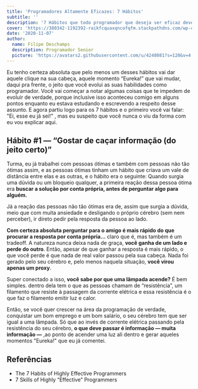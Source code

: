 ```yaml
---
title: 'Programadores Altamente Eficazes: 7 Hábitos'
subtitle: ''
description: '7 Hábitos que todo programador que deseja ser eficaz deve cultivar'
cover: 'https://380342-1192392-raikfcquaxqncofqfm.stackpathdns.com/wp-content/uploads/2018/11/produtividade.jpg'
date: '2020-11-07'
author:
  name: Filipe Deschamps
  description: Programador Senior
  picture: 'https://avatars2.githubusercontent.com/u/4248081?s=120&v=4'
---
```


Eu tenho certeza absoluta que pelo menos um desses hábitos vai dar aquele clique na sua cabeça, aquele momento “Eureka!” que vai mudar, daqui pra frente, o jeito que você evolui as suas habilidades como programador.
Você vai começar a notar algumas coisas que te impedem de evoluir de verdade, porque inclusive isso aconteceu comigo em alguns pontos enquanto eu estava estudando e escrevendo a respeito desse assunto.
E agora partiu logo para os 7 hábitos e o primeiro você vai falar: "Ei, esse eu já sei!" , mas eu suspeito que você nunca o viu da forma com eu vou explicar aqui.

## Hábito #1 — “Gostar de caçar informação (do jeito certo)”

Turma, eu já trabalhei com pessoas ótimas e também com pessoas não tão ótimas assim, e as pessoas ótimas tinham um hábito que criava um vale de distância entre elas e as outras, e o hábito era o seguinte:
Quando surgia uma dúvida ou um bloqueio qualquer, a primeira reação dessa pessoa ótima era **buscar a solução por conta própria, antes de perguntar algo para alguém.**

Já a reação das pessoas não tão ótimas era de, assim que surgia a dúvida, meio que com muita ansiedade e desligando o próprio cérebro (sem nem perceber), ir direto pedir pela resposta da pessoa ao lado.

**Com certeza absoluta perguntar para o amigo é mais rápido do que procurar a resposta por conta própria…** claro que é, mas também é um tradeoff. A natureza nunca deixa nada de graça, **você ganha de um lado e perde do outro**. Então, apesar de que ganhar a resposta é mais rápido, o que você perde é que nada de real valor passou pela sua cabeça. Nada foi gerado pelo seu cérebro e, pelo menos naquela situação, **você virou apenas um proxy**.

Super conectado a isso, **você sabe por que uma lâmpada acende?** É bem simples. dentro dela tem o que as pessoas chamam de “resistência”, um filamento que resiste à passagem da corrente elétrica e essa resistência é o que faz o filamento emitir luz e calor.

Então, se você quer crescer na área da programação de verdade, conquistar um bom emprego e um bom salário, o seu cérebro tem que ser igual a uma lâmpada. Só que ao invés de corrente elétrica passando pela resistência do seu cérebro, **o que deve passar é informação — muita informação —** ,ao ponto de acender uma luz ali dentro e gerar aqueles momentos "Eureka!" que eu já comentei.

## Referências

* The 7 Habits of Highly Effective Programmers
* 7 Skills of Highly “Effective” Programmers